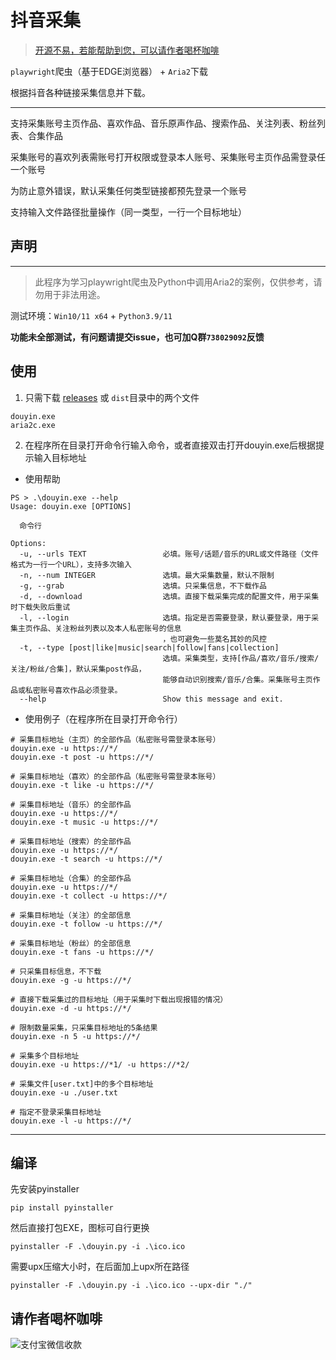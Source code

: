 # 抖音采集

> [开源不易，若能帮助到您，可以请作者喝杯咖啡](#请作者喝杯咖啡)

`playwright`爬虫（基于EDGE浏览器） + `Aria2`下载

根据抖音各种链接采集信息并下载。

---

支持采集账号主页作品、喜欢作品、音乐原声作品、搜索作品、关注列表、粉丝列表、合集作品

采集账号的喜欢列表需账号打开权限或登录本人账号、采集账号主页作品需登录任一个账号

为防止意外错误，默认采集任何类型链接都预先登录一个账号

支持输入文件路径批量操作（同一类型，一行一个目标地址）

## 声明
---
> 此程序为学习playwright爬虫及Python中调用Aria2的案例，仅供参考，请勿用于非法用途。

测试环境：`Win10/11 x64` + `Python3.9/11`

**功能未全部测试，有问题请提交issue，也可加Q群`738029092`反馈**


## 使用

1. 只需下载 [releases](https://github.com/erma0/douyin/releases) 或 `dist`目录中的两个文件
```
douyin.exe
aria2c.exe
```
2. 在程序所在目录打开命令行输入命令，或者直接双击打开douyin.exe后根据提示输入目标地址

- 使用帮助

```
PS > .\douyin.exe --help
Usage: douyin.exe [OPTIONS]

  命令行

Options:
  -u, --urls TEXT                 必填。账号/话题/音乐的URL或文件路径（文件格式为一行一个URL），支持多次输入
  -n, --num INTEGER               选填。最大采集数量，默认不限制
  -g, --grab                      选填。只采集信息，不下载作品
  -d, --download                  选填。直接下载采集完成的配置文件，用于采集时下载失败后重试
  -l, --login                     选填。指定是否需要登录，默认要登录，用于采集主页作品、关注粉丝列表以及本人私密账号的信息
                                  ，也可避免一些莫名其妙的风控
  -t, --type [post|like|music|search|follow|fans|collection]
                                  选填。采集类型，支持[作品/喜欢/音乐/搜索/关注/粉丝/合集]，默认采集post作品，
                                  能够自动识别搜索/音乐/合集。采集账号主页作品或私密账号喜欢作品必须登录。
  --help                          Show this message and exit.
```

- 使用例子（在程序所在目录打开命令行）
```
# 采集目标地址（主页）的全部作品（私密账号需登录本账号）
douyin.exe -u https://*/ 
douyin.exe -t post -u https://*/ 

# 采集目标地址（喜欢）的全部作品（私密账号需登录本账号）
douyin.exe -t like -u https://*/ 

# 采集目标地址（音乐）的全部作品
douyin.exe -u https://*/ 
douyin.exe -t music -u https://*/ 

# 采集目标地址（搜索）的全部作品
douyin.exe -u https://*/ 
douyin.exe -t search -u https://*/ 

# 采集目标地址（合集）的全部作品
douyin.exe -u https://*/ 
douyin.exe -t collect -u https://*/ 

# 采集目标地址（关注）的全部信息
douyin.exe -t follow -u https://*/ 

# 采集目标地址（粉丝）的全部信息
douyin.exe -t fans -u https://*/ 

# 只采集目标信息，不下载
douyin.exe -g -u https://*/ 

# 直接下载采集过的目标地址（用于采集时下载出现报错的情况）
douyin.exe -d -u https://*/ 

# 限制数量采集，只采集目标地址的5条结果
douyin.exe -n 5 -u https://*/ 

# 采集多个目标地址
douyin.exe -u https://*1/ -u https://*2/ 

# 采集文件[user.txt]中的多个目标地址
douyin.exe -u ./user.txt

# 指定不登录采集目标地址
douyin.exe -l -u https://*/ 
```


---

## 编译
先安装pyinstaller
```
pip install pyinstaller
```
然后直接打包EXE，图标可自行更换
```
pyinstaller -F .\douyin.py -i .\ico.ico 
```
需要upx压缩大小时，在后面加上upx所在路径
```
pyinstaller -F .\douyin.py -i .\ico.ico --upx-dir "./"
```

## 请作者喝杯咖啡

![支付宝微信收款][1]

  [1]: https://erma0.gitee.io/images/qrcode/shouqianma.png

